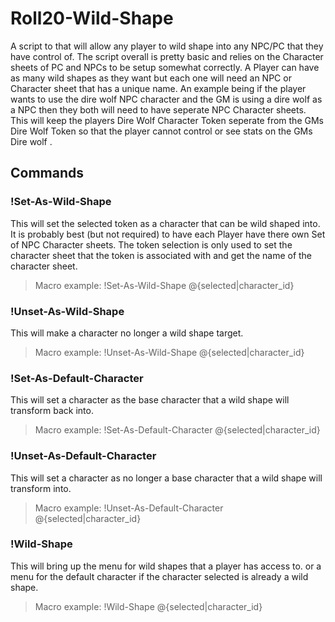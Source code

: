 # Roll20-Wild-Shape
  A script to that will allow any player to wild shape into any NPC/PC that they have control of. The script overall is pretty basic and relies on the Character sheets of PC and NPCs to be setup somewhat correctly. A Player can have as many wild shapes as they want but each one will need an NPC or Character sheet that has a unique name. An example being if the player wants to use the dire wolf NPC character and the GM is using a dire wolf as a NPC then they both will need to have seperate NPC Character sheets. This will keep the players Dire Wolf Character Token seperate from the GMs Dire Wolf Token so that the player cannot control or see stats on the GMs Dire wolf . 

## Commands
### !Set-As-Wild-Shape <Character ID>
  This will set the selected token as a character that can be wild shaped into. It is probably best (but not required) to have each Player have there own Set of NPC Character sheets. The token selection is only used to set the character sheet that the token is associated with and get the name of the character sheet.

> Macro example: !Set-As-Wild-Shape @{selected|character_id}
### !Unset-As-Wild-Shape <Character ID>
  This will make a character no longer a wild shape target.
  
> Macro example: !Unset-As-Wild-Shape @{selected|character_id}
### !Set-As-Default-Character <Character ID>
  This will set a character as the base character that a wild shape will transform back into. 
  
> Macro example: !Set-As-Default-Character @{selected|character_id}
### !Unset-As-Default-Character <Character ID>
  This will set a character as no longer a base character that a wild shape will transform into.
  
> Macro example: !Unset-As-Default-Character @{selected|character_id}
### !Wild-Shape <Character ID>
  This will bring up the menu for wild shapes that a player has access to. or a menu for the default character if the character selected is already a wild shape.

> Macro example: !Wild-Shape @{selected|character_id}
